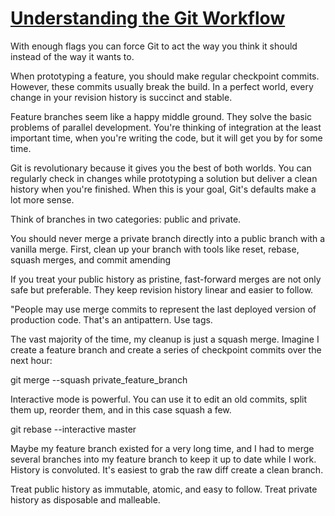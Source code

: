 # [Understanding the Git Workflow](https://sandofsky.com/workflow/git-workflow/)

With enough flags you can force Git to act the way you think it should instead of the way it wants to. 

When prototyping a feature, you should make regular checkpoint commits. However, these commits usually break the build. In a perfect world, every change in your revision history is succinct and stable. 

Feature branches seem like a happy middle ground. They solve the basic problems of parallel development. You're thinking of integration at the least important time, when you're writing the code, but it will get you by for some time.

Git is revolutionary because it gives you the best of both worlds. You can regularly check in changes while prototyping a solution but deliver a clean history when you're finished. When this is your goal, Git's defaults make a lot more sense.

Think of branches in two categories: public and private.

You should never merge a private branch directly into a public branch with a vanilla merge. First, clean up your branch with tools like reset, rebase, squash merges, and commit amending

If you treat your public history as pristine, fast-forward merges are not only safe but preferable. They keep revision history linear and easier to follow.

"People may use merge commits to represent the last deployed version of production code. That's an antipattern. Use tags.

The vast majority of the time, my cleanup is just a squash merge. Imagine I create a feature branch and create a series of checkpoint commits over the next hour:

git merge --squash private_feature_branch

Interactive mode is powerful. You can use it to edit an old commits, split them up, reorder them, and in this case squash a few.

git rebase --interactive master

Maybe my feature branch existed for a very long time, and I had to merge several branches into my feature branch to keep it up to date while I work. History is convoluted. It's easiest to grab the raw diff create a clean branch.

Treat public history as immutable, atomic, and easy to follow. Treat private history as disposable and malleable.